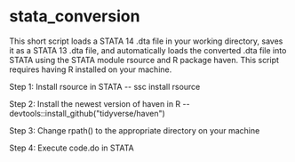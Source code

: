 # stata_conversion
This short script loads a STATA 14 .dta file in your working directory, saves it as a STATA 13 .dta file, and automatically loads the converted .dta file into STATA using the STATA module rsource and R package haven. This script requires having R installed on your machine. 

Step 1: Install rsource in STATA --
ssc install rsource

Step 2: Install the newest version of haven in R --
devtools::install_github("tidyverse/haven")

Step 3: Change rpath() to the appropriate directory on your machine

Step 4: Execute code.do in STATA
